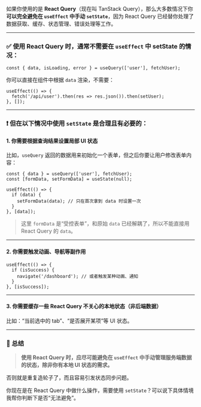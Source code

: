 
如果你使用的是 **React Query**（现在叫 TanStack Query），那么大多数情况下你**可以完全避免在 `useEffect` 中手动 `setState`**，因为 React Query 已经替你处理了数据获取、缓存、状态管理、错误处理等工作。

---

### ✅ 使用 React Query 时，通常不需要在 `useEffect` 中 setState 的情况：

```tsx
const { data, isLoading, error } = useQuery(['user'], fetchUser);
```

你可以直接在组件中根据 `data` 渲染，不需要：

```tsx
useEffect(() => {
  fetch('/api/user').then(res => res.json()).then(setUser);
}, []);
```

---

### ❗ 但在以下**情况中使用 `setState` 是合理且有必要的**：

#### 1. **你需要根据查询结果设置局部 UI 状态**

比如，`useQuery` 返回的数据用来初始化一个表单，但之后你要让用户修改表单内容：

```tsx
const { data } = useQuery(['user'], fetchUser);
const [formData, setFormData] = useState(null);

useEffect(() => {
  if (data) {
    setFormData(data); // 只在首次拿到 data 时设置一次
  }
}, [data]);
```

> 这里 `formData` 是“受控表单”，和原始 `data` 已经解耦了，所以不能直接用 React Query 的 `data`。

---

#### 2. **你需要触发动画、导航等副作用**

```tsx
useEffect(() => {
  if (isSuccess) {
    navigate('/dashboard'); // 或者触发某种动画、通知
  }
}, [isSuccess]);
```

---

#### 3. **你需要缓存一些 React Query 不关心的本地状态（非后端数据）**

比如：“当前选中的 tab”、“是否展开某项”等 UI 状态。

---

### 🧠 总结

> **使用 React Query 时，应尽可能避免在 `useEffect` 中手动管理服务端数据的状态，除非你有本地 UI 状态的需求。**

否则就是重复造轮子了，而且容易引发状态同步问题。

你现在是在 React Query 中做什么操作，需要使用 `setState`？可以说下具体情境我帮你判断下是否“无法避免”。